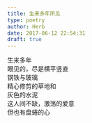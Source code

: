 ```yaml
---  
title: 生来多年所见  
type: poetry  
author: Herb  
date: 2017-06-12 22:54:31  
draft: true
---  
```

生来多年  
眼见的，尽是横平竖直  
钢铁与玻璃  
精心修剪的草地和  
灰色的水泥  
这人间不缺，激荡的爱意  
但也有盘蜷的心